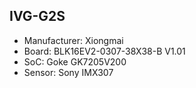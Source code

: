 IVG-G2S
-------

- Manufacturer: Xiongmai
- Board: BLK16EV2-0307-38X38-B V1.01
- SoC: Goke GK7205V200
- Sensor: Sony IMX307
